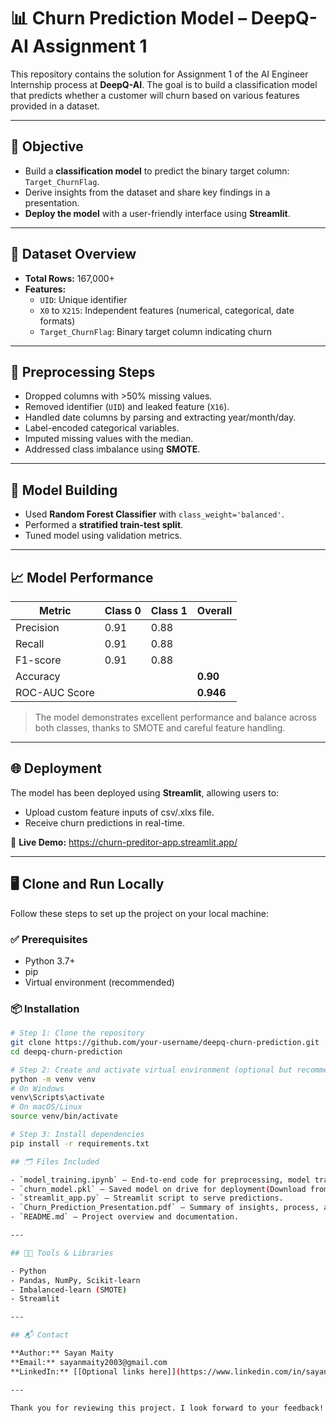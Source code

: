 # 📊 Churn Prediction Model – DeepQ-AI Assignment 1

This repository contains the solution for Assignment 1 of the AI Engineer Internship process at **DeepQ-AI**. The goal is to build a classification model that predicts whether a customer will churn based on various features provided in a dataset.

---

## 🚀 Objective

- Build a **classification model** to predict the binary target column: `Target_ChurnFlag`.
- Derive insights from the dataset and share key findings in a presentation.
- **Deploy the model** with a user-friendly interface using **Streamlit**.

---

## 📁 Dataset Overview

- **Total Rows:** 167,000+
- **Features:** 
  - `UID`: Unique identifier
  - `X0` to `X215`: Independent features (numerical, categorical, date formats)
  - `Target_ChurnFlag`: Binary target column indicating churn

---

## 🧹 Preprocessing Steps

- Dropped columns with >50% missing values.
- Removed identifier (`UID`) and leaked feature (`X16`).
- Handled date columns by parsing and extracting year/month/day.
- Label-encoded categorical variables.
- Imputed missing values with the median.
- Addressed class imbalance using **SMOTE**.

---

## 🧠 Model Building

- Used **Random Forest Classifier** with `class_weight='balanced'`.
- Performed a **stratified train-test split**.
- Tuned model using validation metrics.

---

## 📈 Model Performance

| Metric          | Class 0 | Class 1 | Overall |
|-----------------|---------|---------|---------|
| Precision       | 0.91    | 0.88    |         |
| Recall          | 0.91    | 0.88    |         |
| F1-score        | 0.91    | 0.88    |         |
| Accuracy        |         |         | **0.90** |
| ROC-AUC Score   |         |         | **0.946** |

> The model demonstrates excellent performance and balance across both classes, thanks to SMOTE and careful feature handling.

---

## 🌐 Deployment

The model has been deployed using **Streamlit**, allowing users to:
- Upload custom feature inputs of csv/.xlxs file.
- Receive churn predictions in real-time.

🔗 **Live Demo:** https://churn-preditor-app.streamlit.app/

---

## 🖥️ Clone and Run Locally

Follow these steps to set up the project on your local machine:

### ✅ Prerequisites

- Python 3.7+
- pip
- Virtual environment (recommended)

### 📦 Installation

```bash
# Step 1: Clone the repository
git clone https://github.com/your-username/deepq-churn-prediction.git
cd deepq-churn-prediction

# Step 2: Create and activate virtual environment (optional but recommended)
python -m venv venv
# On Windows
venv\Scripts\activate
# On macOS/Linux
source venv/bin/activate

# Step 3: Install dependencies
pip install -r requirements.txt

## 🗂 Files Included

- `model_training.ipynb` – End-to-end code for preprocessing, model training, and evaluation.
- `churn_model.pkl` – Saved model on drive for deployment(Download from GoogleDrive).
- `streamlit_app.py` – Streamlit script to serve predictions.
- `Churn_Prediction_Presentation.pdf` – Summary of insights, process, and evaluation.
- `README.md` – Project overview and documentation.

---

## 🧑‍💻 Tools & Libraries

- Python
- Pandas, NumPy, Scikit-learn
- Imbalanced-learn (SMOTE)
- Streamlit

---

## 📬 Contact

**Author:** Sayan Maity  
**Email:** sayanmaity2003@gmail.com 
**LinkedIn:** [[Optional links here]](https://www.linkedin.com/in/sayan-maity-718974253)

---

Thank you for reviewing this project. I look forward to your feedback!

